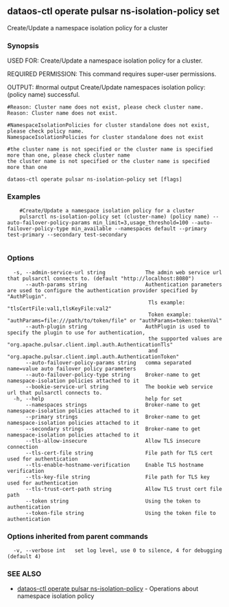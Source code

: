 ## dataos-ctl operate pulsar ns-isolation-policy set

Create/Update a namespace isolation policy for a cluster

### Synopsis

USED FOR:
    Create/Update a namespace isolation policy for a cluster.

REQUIRED PERMISSION:
    This command requires super-user permissions.

OUTPUT:
    #normal output
    Create/Update namespaces isolation policy: (policy name) successful.

    #Reason: Cluster name does not exist, please check cluster name.
    Reason: Cluster name does not exist.

    #NamespaceIsolationPolicies for cluster standalone does not exist, please check policy name.
    NamespaceIsolationPolicies for cluster standalone does not exist

    #the cluster name is not specified or the cluster name is specified more than one, please check cluster name
    the cluster name is not specified or the cluster name is specified more than one



```
dataos-ctl operate pulsar ns-isolation-policy set [flags]
```

### Examples

```
    #Create/Update a namespace isolation policy for a cluster
    pulsarctl ns-isolation-policy set (cluster-name) (policy name) --auto-failover-policy-params min_limit=3,usage_threshold=100 --auto-failover-policy-type min_available --namespaces default --primary test-primary --secondary test-secondary


```

### Options

```
  -s, --admin-service-url string             The admin web service url that pulsarctl connects to. (default "http://localhost:8080")
      --auth-params string                   Authentication parameters are used to configure the authentication provider specified by "AuthPlugin".
                                              Tls example: "tlsCertFile:val1,tlsKeyFile:val2"
                                              Token example: "authParams=file:///path/to/token/file" or "authParams=token:tokenVal"
      --auth-plugin string                   AuthPlugin is used to specify the plugin to use for authentication,
                                              the supported values are "org.apache.pulsar.client.impl.auth.AuthenticationTls"
                                              and "org.apache.pulsar.client.impl.auth.AuthenticationToken"
      --auto-failover-policy-params string   comma separated name=value auto failover policy parameters
      --auto-failover-policy-type string     Broker-name to get namespace-isolation policies attached to it
      --bookie-service-url string            The bookie web service url that pulsarctl connects to.
  -h, --help                                 help for set
      --namespaces strings                   Broker-name to get namespace-isolation policies attached to it
      --primary strings                      Broker-name to get namespace-isolation policies attached to it
      --secondary strings                    Broker-name to get namespace-isolation policies attached to it
      --tls-allow-insecure                   Allow TLS insecure connection
      --tls-cert-file string                 File path for TLS cert used for authentication
      --tls-enable-hostname-verification     Enable TLS hostname verification
      --tls-key-file string                  File path for TLS key used for authentication
      --tls-trust-cert-path string           Allow TLS trust cert file path
      --token string                         Using the token to authentication
      --token-file string                    Using the token file to authentication
```

### Options inherited from parent commands

```
  -v, --verbose int   set log level, use 0 to silence, 4 for debugging (default 4)
```

### SEE ALSO

* [dataos-ctl operate pulsar ns-isolation-policy](dataos-ctl_operate_pulsar_ns-isolation-policy.md)	 - Operations about namespace isolation policy

